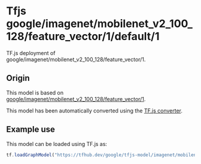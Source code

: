 # Tfjs google/imagenet/mobilenet_v2_100_128/feature_vector/1/default/1
TF.js deployment of google/imagenet/mobilenet_v2_100_128/feature_vector/1.

<!-- parent-model: google/imagenet/mobilenet_v2_100_128/feature_vector/1 -->

## Origin

This model is based on [google/imagenet/mobilenet_v2_100_128/feature_vector/1](https://tfhub.dev/google/imagenet/mobilenet_v2_100_128/feature_vector/1).

This model has been automatically converted using the [TF.js converter](https://github.com/tensorflow/tfjs/tree/master/tfjs-converter).

## Example use
This model can be loaded using TF.js as:

```javascript
tf.loadGraphModel("https://tfhub.dev/google/tfjs-model/imagenet/mobilenet_v2_100_128/feature_vector/1/default/1", { fromTFHub: true })
```
